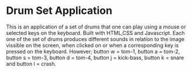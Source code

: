 # Drum Set Application

This is an application of a set of drums that one can play using a mouse or selected keys on the keyboard. Built with HTML,CSS and Javascript. Each one of the set of drums produces different sounds in relation to the image vissible on the screen, when clicked on or when a corresponding key is pressed on the keyboard.
However; 
  button w = tom-1,
  button a = tom-2,
  button s = tom-3,
  button d = tom-4,
  button j = kick-bass,
  button k = snare and 
  button l = crash.


